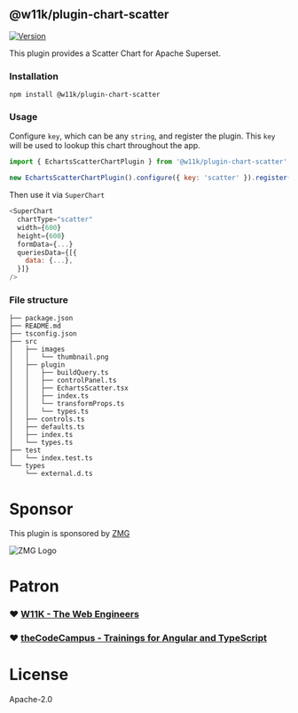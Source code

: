 ## @w11k/plugin-chart-scatter

[![Version](https://img.shields.io/npm/v/@w11k/plugin-chart-scatter.svg?style=flat-square)](https://www.npmjs.com/package/@w11k/plugin-chart-scatter)

This plugin provides a Scatter Chart for Apache Superset.

### Installation

`npm install @w11k/plugin-chart-scatter`

### Usage

Configure `key`, which can be any `string`, and register the plugin. This `key` will be used to
lookup this chart throughout the app.

```js
import { EchartsScatterChartPlugin } from '@w11k/plugin-chart-scatter';

new EchartsScatterChartPlugin().configure({ key: 'scatter' }).register();
```

Then use it via `SuperChart`

```js
<SuperChart
  chartType="scatter"
  width={600}
  height={600}
  formData={...}
  queriesData={[{
    data: {...},
  }]}
/>
```

### File structure

```
├── package.json
├── README.md
├── tsconfig.json
├── src
│   ├── images
│   │   └── thumbnail.png
│   ├── plugin
│   │   ├── buildQuery.ts
│   │   ├── controlPanel.ts
│   │   ├── EchartsScatter.tsx
│   │   ├── index.ts
│   │   └── transformProps.ts
│   │   └── types.ts
│   ├── controls.ts
│   ├── defaults.ts
│   ├── index.ts
│   └── types.ts
├── test
│   └── index.test.ts
└── types
    └── external.d.ts
```

# Sponsor

This plugin is sponsored by [ZMG](https://www.zmg.de/)

![ZMG Logo](https://raw.githubusercontent.com/w11k/superset-chart-plugins/master/.github/assets/zmg-logo.png)

# Patron

### ❤️ [W11K - The Web Engineers](https://www.w11k.de/)

### ❤️ [theCodeCampus - Trainings for Angular and TypeScript](https://www.thecodecampus.de/)

# License

Apache-2.0
